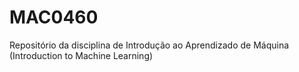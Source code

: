 # MAC0460
Repositório da disciplina de Introdução ao Aprendizado de Máquina (Introduction to Machine Learning)
